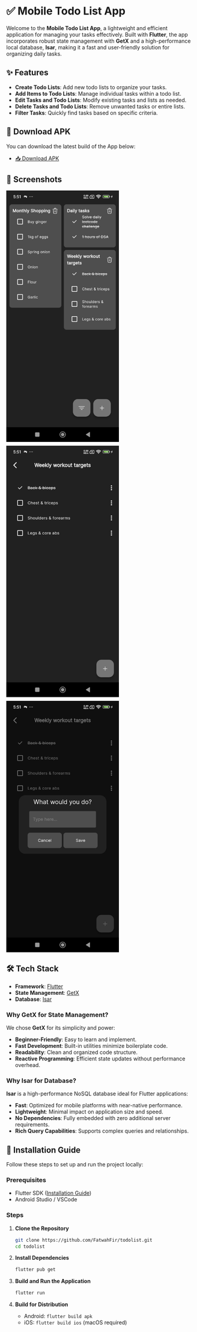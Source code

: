 # ✅ Mobile Todo List App

Welcome to the **Mobile Todo List App**, a lightweight and efficient application for managing your tasks effectively. Built with **Flutter**, the app incorporates robust state management with **GetX** and a high-performance local database, **Isar**, making it a fast and user-friendly solution for organizing daily tasks.

## ✨ Features

- **Create Todo Lists**: Add new todo lists to organize your tasks.
- **Add Items to Todo Lists**: Manage individual tasks within a todo list.
- **Edit Tasks and Todo Lists**: Modify existing tasks and lists as needed.
- **Delete Tasks and Todo Lists**: Remove unwanted tasks or entire lists.
- **Filter Tasks**: Quickly find tasks based on specific criteria.

## 📱 Download APK

You can download the latest build of the App below:

- [📥 Download APK](https://drive.google.com/file/d/1b4vPJz9lJr2DF4Th-A1Z3PhxZCVhSUlU/view?usp=sharing)

## 🎥 Screenshots

<div style="display: flex; flex-wrap: wrap; gap: 10px;">
  <img src="assets/images/1.jpg" alt="Main Screen" width="300"/>
  <img src="assets/images/2.jpg" alt="Task Details" width="300"/>
  <img src="assets/images/3.jpg" alt="Add dialog" width="300"/>
</div>

## 🛠 Tech Stack

- **Framework**: [Flutter](https://flutter.dev/)
- **State Management**: [GetX](https://pub.dev/packages/get)
- **Database**: [Isar](https://isar.dev/)

### Why GetX for State Management?

We chose **GetX** for its simplicity and power:
- **Beginner-Friendly**: Easy to learn and implement.
- **Fast Development**: Built-in utilities minimize boilerplate code.
- **Readability**: Clean and organized code structure.
- **Reactive Programming**: Efficient state updates without performance overhead.

### Why Isar for Database?

**Isar** is a high-performance NoSQL database ideal for Flutter applications:
- **Fast**: Optimized for mobile platforms with near-native performance.
- **Lightweight**: Minimal impact on application size and speed.
- **No Dependencies**: Fully embedded with zero additional server requirements.
- **Rich Query Capabilities**: Supports complex queries and relationships.

## 🚀 Installation Guide

Follow these steps to set up and run the project locally:

### Prerequisites

- Flutter SDK ([Installation Guide](https://flutter.dev/docs/get-started/install))
- Android Studio / VSCode

### Steps

1. **Clone the Repository**
   ```bash
   git clone https://github.com/FatwahFir/todolist.git
   cd todolist
   ```

2. **Install Dependencies**
   ```bash
   flutter pub get
   ```

3. **Build and Run the Application**
   ```bash
   flutter run
   ```

4. **Build for Distribution**
   - Android: `flutter build apk`
   - iOS: `flutter build ios` (macOS required)
